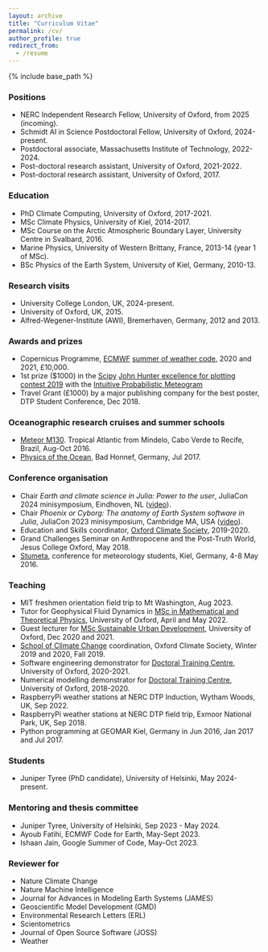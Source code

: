 ```yaml
---
layout: archive
title: "Curriculum Vitae"
permalink: /cv/
author_profile: true
redirect_from:
  - /resume
---
```


{% include base_path %}

### Positions

* NERC Independent Research Fellow, University of Oxford, from 2025 (incoming).
* Schmidt AI in Science Postdoctoral Fellow, University of Oxford, 2024-present.
* Postdoctoral associate, Massachusetts Institute of Technology, 2022-2024.
* Post-doctoral research assistant, University of Oxford, 2021-2022.
* Post-doctoral research assistant, University of Oxford, 2017.

### Education

* PhD Climate Computing, University of Oxford, 2017-2021.
* MSc Climate Physics, University of Kiel, 2014-2017.
* MSc Course on the Arctic Atmospheric Boundary Layer, University Centre in Svalbard, 2016.
* Marine Physics, University of Western Brittany, France, 2013-14 (year 1 of MSc).
* BSc Physics of the Earth System, University of Kiel, Germany, 2010-13.

### Research visits

* University College London, UK, 2024-present.
* University of Oxford, UK, 2015.
* Alfred-Wegener-Institute (AWI), Bremerhaven, Germany, 2012 and 2013.

### Awards and prizes

* Copernicus Programme, [ECMWF](https://ecmwf.int) [summer of weather code](https://esowc.ecmwf.int/), 2020 and 2021, £10,000.
* 1st prize ($1000) in the [Scipy](https://scipy.org/) [John Hunter excellence for plotting contest 2019](https://jhepc.github.io/gallery.html) with the [Intuitive Probabilistic Meteogram](https://github.com/milankl/prob_meteogram)
* Travel Grant (£1000) by a major publishing company for the best poster, DTP Student Conference, Dec 2018.

### Oceanographic research cruises and summer schools

* [Meteor M130](https://www.geomar.de/en/research/expeditions/detail-view/exp/339851). Tropical Atlantic from Mindelo, Cabo Verde to Recife, Brazil, Aug-Oct 2016.
* [Physics of the Ocean](https://www.dpg-physik.de/veranstaltungen/2017/we-heraeus-summer-school-physics-of-the-ocean?set_language=en), Bad Honnef, Germany, Jul 2017.

### Conference organisation

* Chair _Earth and climate science in Julia: Power to the user_, JuliaCon 2024 minisymposium, Eindhoven, NL ([video](https://www.youtube.com/live/IgFF9JNU9cM?feature=shared&t=19677)).
* Chair _Phoenix or Cyborg: The anatomy of Earth System software in Julia_, JuliaCon 2023 minisymposium, Cambridge MA, USA ([video](https://www.youtube.com/watch?v=x9d6WtePul0&t=6475s)).
* Education and Skills coordinator, [Oxford Climate Society](https://www.oxfordclimatesociety.com/), 2019-2020.
* Grand Challenges Seminar on Anthropocene and the Post-Truth World, Jesus College Oxford, May 2018.
* [Stumeta](https://www.stumeta.de/2016/), conference for meteorology students, Kiel, Germany, 4-8 May 2016.

### Teaching

* MIT freshmen orientation field trip to Mt Washington, Aug 2023.
* Tutor for Geophysical Fluid Dynamics in [MSc in Mathematical and Theoretical Physics](https://mmathphys.physics.ox.ac.uk/apply), University of Oxford, April and May 2022.
* Guest lecturer for [MSc Sustainable Urban Development](https://www.ox.ac.uk/admissions/graduate/courses/msc-sustainable-urban-development), University of Oxford, Dec 2020 and 2021.
* [School of Climate Change](https://www.oxfordclimatesociety.com/the-oxford-school-of-climate-change.html) coordination, Oxford Climate Society, Winter 2019 and 2020, Fall 2019.
* Software engineering demonstrator for [Doctoral Training Centre](https://www.dtc.ox.ac.uk/), University of Oxford, 2020-2021.
* Numerical modelling demonstrator for [Doctoral Training Centre](https://www.dtc.ox.ac.uk/), University of Oxford, 2018-2020.
* RaspberryPi weather stations at NERC DTP Induction, Wytham Woods, UK, Sep 2022.
* RaspberryPi weather stations at NERC DTP field trip, Exmoor National Park, UK, Sep 2018.
* Python programming at GEOMAR Kiel, Germany in Jun 2016, Jan 2017 and Jul 2017.

### Students

* Juniper Tyree (PhD candidate), University of Helsinki, May 2024-present.

### Mentoring and thesis committee

* Juniper Tyree, University of Helsinki, Sep 2023 - May 2024.
* Ayoub Fatihi, ECMWF Code for Earth, May-Sept 2023.
* Ishaan Jain, Google Summer of Code, May-Oct 2023.

### Reviewer for

* Nature Climate Change
* Nature Machine Intelligence
* Journal for Advances in Modeling Earth Systems (JAMES)
* Geoscientific Model Development (GMD)
* Environmental Research Letters (ERL)
* Scientometrics
* Journal of Open Source Software (JOSS)
* Weather
